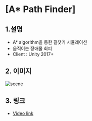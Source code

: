 # [A* Path Finder]

## 1.설명
* A* algorithm을 통한 길찾기 시뮬레이션
* 움직이는 장애물 회피
* Client : Unity 2017+

## 2. 이미지
![scene](https://blogfiles.pstatic.net/MjAxOTA4MTRfMTA1/MDAxNTY1NzU5MDcyNDM3.zBDan80PsDbNkIV07WsJe43ieluZmQPMy4mz-iK-uJ4g.9jUTMGY2X_yu_IrHpOUbcEijEGCQwJRLolXaR8YVgNAg.PNG.gaebhi/path_screenshot.png?type=w1 "graph")

## 3. 링크
* [Video link](https://youtu.be/jEXJbNEhL1M "link")
